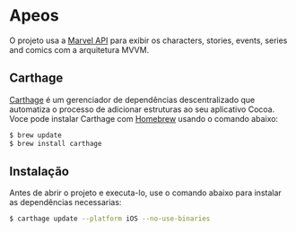 
# Apeos

O projeto usa a [Marvel API](https://developer.marvel.com) para exibir os characters, stories, events, series and comics com a arquitetura MVVM. 

## Carthage

[Carthage](https://github.com/Carthage/Carthage) é um gerenciador de dependências descentralizado que automatiza o processo de adicionar estruturas ao seu aplicativo Cocoa.
Voce pode instalar Carthage com [Homebrew](http://brew.sh/) usando o comando abaixo:

```bash
$ brew update
$ brew install carthage
```

## Instalação

Antes de abrir o projeto e executa-lo, use o comando abaixo para instalar as dependências necessarias:

```bash
$ carthage update --platform iOS --no-use-binaries
```